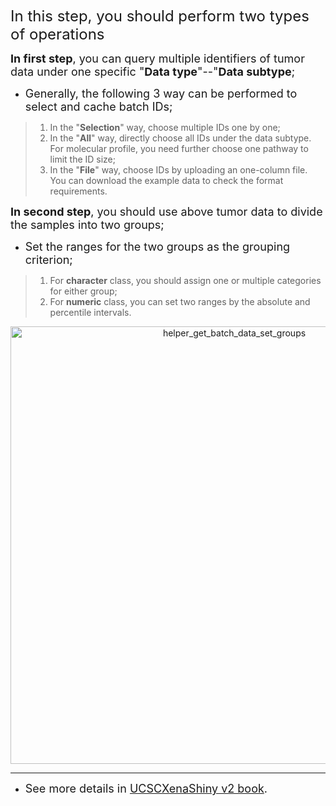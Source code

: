 <font size="5">In this step, you should perform two types of operations</font>





<font size="4">**In first step**, you can query multiple identifiers of tumor data under one specific "**Data type**"--"**Data subtype**;</font> 

- <font size="4">Generally, the following 3 way can be performed to select and cache batch IDs;</font></font>

> 1. In the "**Selection**" way, choose multiple IDs one by one;
> 2. In the "**All**" way, directly choose all IDs under the data subtype. For molecular profile, you need further choose one pathway to limit the ID size;
> 3. In the "**File**" way, choose IDs by uploading an one-column file. You can download the example data to check the format requirements.

<font size="4">**In second step**, you should use above tumor data to divide the samples into two groups;</font> 

- <font size="4">Set the ranges for the two groups as the grouping criterion;</font> 
> 1. For **character** class, you should assign one or multiple categories for either group;
> 2. For **numeric** class, you can set two ranges by the absolute and percentile intervals.


<p align="center">
<img src="https://ucscxenashiny-1301043367.cos.ap-shanghai.myqcloud.com/Shiny-figures/helper_get_batch_data_set_groups.png" alt="helper_get_batch_data_set_groups" width="700"/>
<p>

---

- <font size="4"> See more details in [UCSCXenaShiny v2 book](https://lishensuo.github.io/UCSCXenaShiny_Book/). </font> 

